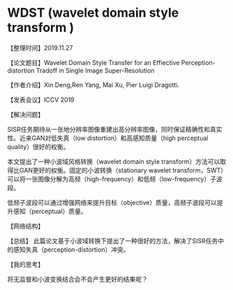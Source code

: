 # WDST (wavelet domain style transform )

【整理时间】2019.11.27

【论文题目】Wavelet Domain Style Transfer for an Effiective Perception-distortion Tradoff in Single Image Super-Resolution

【作者介绍】Xin Deng,Ren Yang, Mai Xu, Pier Luigi Dragotti.

【发表会议】ICCV 2019

【解决问题】

SISR任务期待从一张地分辨率图像重建出高分辨率图像，同时保证精确性和真实性。近来GAN对低失真（low distortion）和高感知质量（high perceptual quality）很好的权衡。

本文提出了一种小波域风格转换（wavelet domain style transform）方法可以取得比GAN更好的权衡。固定的小波转换（stationary wavelet transform，SWT）可以将一张图像分解为高频（high-frequency）和低频（low-frequency）子波段。

低频子波段可以通过增强网络来提升目标（objective）质量，高频子波段可以提升感知（perceptual）质量。


【网络结构】

【总结】
此篇论文基于小波域转换下提出了一种很好的方法，解决了SISR任务中的感知失真（perception-distortion）冲突。

【我的思考】

将无监督和小波变换结合会不会产生更好的结果呢？

